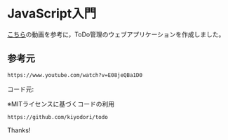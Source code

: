 # JavaScript入門

[こちら](https://www.youtube.com/watch?v=E08jeQBa1D0)の動画を参考に，ToDo管理のウェブアプリケーションを作成しました。

## 参考元

    https://www.youtube.com/watch?v=E08jeQBa1D0

コード元:

※MITライセンスに基づくコードの利用

    https://github.com/kiyodori/todo
Thanks!